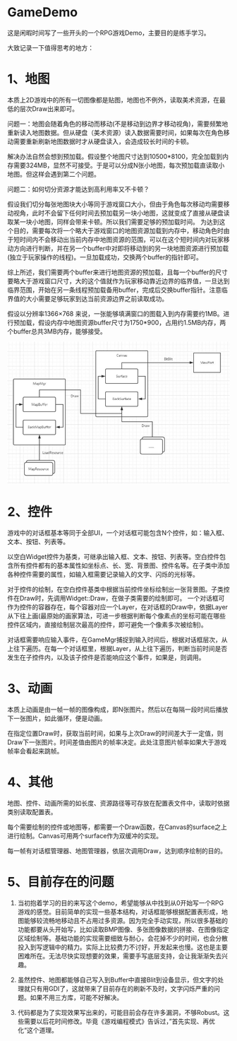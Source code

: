 # GameDemo
这是闲暇时间写了一些开头的一个RPG游戏Demo，主要目的是练手学习。

大致记录一下值得思考的地方：


# 1、地图
本质上2D游戏中的所有一切图像都是贴图，地图也不例外，读取美术资源，在最低的层次Draw出来即可。

问题一：地图会随着角色的移动而移动(不是移动到边界才移动视角)，需要频繁地重新读入地图数据。但从硬盘（美术资源）读入数据需要时间，如果每次在角色移动需要重新刷新地图数据时才从硬盘读入，会造成较长时间的卡顿。

解决办法自然会想到预加载。假设整个地图尺寸达到10500*8100，完全加载到内存需要324MB，显然不可接受。于是可以分成N张小地图，每次预加载直读取小地图。但这样会遇到第二个问题。

问题二：如何切分资源才能达到高利用率又不卡顿？

假设我们切分每张地图块大小等同于游戏窗口大小，但由于角色每次移动均需要移动视角，此时不会留下任何时间去预加载另一块小地图，这就变成了直接从硬盘读取某一块小地图，同样会带来卡顿。所以我们需要足够的预加载时间。
为达到这个目的，需要每次将一个略大于游戏窗口的地图资源加载到内存中，移动角色时由于短时间内不会移动出当前内存中地图资源的范围，可以在这个短时间内对玩家移动方向进行判断，并在另一个buffer中对即将移动到的另一块地图资源进行预加载(独立于玩家操作的线程)。一旦加载成功，交换两个buffer的指针即可。

综上所述，我们需要两个buffer来进行地图资源的预加载，且每一个buffer的尺寸要略大于游戏窗口尺寸，大的这个值就作为玩家移动靠近边界的临界值，一旦达到临界范围，开始在另一条线程预加载备用buffer，完成后交换buffer指针。注意临界值的大小需要足够玩家到达当前资源边界之前读取成功。

假设以分辨率1366×768 来说，一张能够填满窗口的图载入到内存需要约1MB。进行预加载，假设内存中地图资源buffer尺寸为1750*900，占用约1.5MB内存，两个buffer总共3MB内存，能够接受。

 ![image](https://github.com/qinyuxiong/GameDemo/raw/master/ReadMe/1.jpg)

# 2、控件
游戏中的对话框基本等同于全部UI，一个对话框可能包含N个控件，如：输入框、文本、按钮、列表等。

以空白Widget控件为基类，可继承出输入框、文本、按钮、列表等。空白控件包含所有控件都有的基本属性如坐标点、长、宽、背景图、控件名等。在子类中添加各种控件需要的属性，如输入框需要记录输入的文字、闪烁的光标等。

对于控件的绘制，在空白控件基类中根据当前控件坐标绘制出一张背景图。子类控件在Draw时，先调用Widget::Draw，在做子类需要的绘制即可。
一个对话框可作为控件的容器存在，每个容器对应一个Layer，在对话框的Draw中，依据Layer从下往上画(最原始的画家算法，可进一步根据判断每个像素点的坐标可能在哪些控件区域内，直接绘制层次最高的控件，即可避免一个像素多次被绘制)。

对话框需要响应输入事件，在GameMgr捕捉到输入时间后，根据对话框层次，从上往下遍历。在每一个对话框里，根据Layer，从上往下遍历，判断当前时间是否发生在子控件内，以及该子控件是否能响应这个事件，如果是，则调用。


# 3、动画
本质上动画是由一帧一帧的图像构成，即N张图片。然后以在每隔一段时间后播放下一张图片，如此循环，便是动画。

在指定位置Draw时，获取当前时间，如果与上次Draw的时间差大于一定值，则Draw下一张图片。时间差值由图片的帧率决定。此处注意图片帧率如果大于游戏帧率会看起来跳帧。

# 4、其他
地图、控件、动画所需的如长度、资源路径等可存放在配置表文件中，读取时依据类别读取配置表。

每个需要绘制的控件或地图等，都需要一个Draw函数，在Canvas的surface之上进行绘制。Canvas可用两个surface作为双缓冲的实现。

每一帧有对话框管理器、地图管理器，依层次调用Draw，达到顺序绘制的目的。

# 5、目前存在的问题

1. 当初抱着学习的目的来写这个demo，希望能够从中找到从0开始写一个RPG游戏的感觉。目前简单的实现一些基本结构，对话框能够根据配置表形成，地图能够较流畅地移动且不占用过多资源。因为完全手动实现，所以很多基础的功能都要从头开始写，比如读取BMP图像、多张图像数据的拼接、在图像指定区域绘制等。基础功能的实现需要细致与耐心，会花掉不少的时间，也会分散投入到写逻辑中的精力。实际上比较费力不讨好，开发起来也慢。这也是主要困难所在。无法尽快实现想要的效果，需要手写底层支持，会让我渐渐失去兴趣。


1. 虽然控件、地图都能够自己写入到Buffer中直接Blit到设备显示，但文字的处理就只有用GDI了，这就带来了目前存在的刷新不及时，文字闪烁严重的问题。如果不用三方库，可能不好解决。



1. 代码都是为了实现效果写出来的，可能目前会存在许多漏洞，不够Robust。这些需要以后花时间修改。毕竟《游戏编程模式》告诉过，”首先实现、再优化“这个道理。


